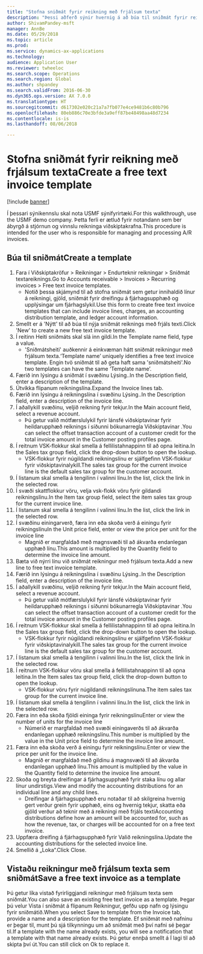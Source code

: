 ```yaml
--- 
title: "Stofna sniðmát fyrir reikning með frjálsum texta"
description: "Þessi aðferð sýnir hvernig á að búa til sniðmát fyrir reikningur með frjálsum texta."
author: ShivamPandey-msft
manager: AnnBe
ms.date: 05/29/2018
ms.topic: article
ms.prod: 
ms.service: dynamics-ax-applications
ms.technology: 
audience: Application User
ms.reviewer: twheeloc
ms.search.scope: Operations
ms.search.region: Global
ms.author: shpandey
ms.search.validFrom: 2016-06-30
ms.dyn365.ops.version: AX 7.0.0
ms.translationtype: HT
ms.sourcegitcommit: d617302e020c21a7a7fb077e4ce9481b6c80b796
ms.openlocfilehash: 80eb886c70e3bfde3a9eff87be48498aa48d7234
ms.contentlocale: is-is
ms.lasthandoff: 08/06/2018

---
```

# <a name="create-a-free-text-invoice-template"></a><span data-ttu-id="f16c1-103">Stofna sniðmát fyrir reikning með frjálsum texta</span><span class="sxs-lookup"><span data-stu-id="f16c1-103">Create a free text invoice template</span></span>

[!include [banner](../includes/banner.md)]

<span data-ttu-id="f16c1-104">Í þessari sýnikennslu skal nota USMF sýnifyrirtæki.</span><span class="sxs-lookup"><span data-stu-id="f16c1-104">For this walkthrough, use the USMF demo company.</span></span> <span data-ttu-id="f16c1-105">Þetta ferli er ætluð fyrir notandann sem ber ábyrgð á stjórnun og vinnslu reikninga viðskiptakrafna.</span><span class="sxs-lookup"><span data-stu-id="f16c1-105">This procedure is intended for the user who is responsible for managing and processing A/R invoices.</span></span>

## <a name="create-a-template"></a><span data-ttu-id="f16c1-106">Búa til sniðmát</span><span class="sxs-lookup"><span data-stu-id="f16c1-106">Create a template</span></span>

1. <span data-ttu-id="f16c1-107">Fara í Viðskiptakröfur > Reikningar > Endurteknir reikningar > Sniðmát textareiknings.</span><span class="sxs-lookup"><span data-stu-id="f16c1-107">Go to Accounts receivable > Invoices > Recurring invoices > Free text invoice templates.</span></span>
    * <span data-ttu-id="f16c1-108">Notið þessa skjámynd til að stofna sniðmát sem getur innihaldið línur á reikningi, gjöld, sniðmát fyrir dreifingu á fjárhagsupphæð og upplýsingar um fjárhagslykil.</span><span class="sxs-lookup"><span data-stu-id="f16c1-108">Use this form to create free text invoice templates that can include invoice lines, charges, an accounting distribution template, and ledger account information.</span></span>  
2. <span data-ttu-id="f16c1-109">Smellt er á 'Nýtt' til að búa til nýja sniðmát reiknings með frjáls texti.</span><span class="sxs-lookup"><span data-stu-id="f16c1-109">Click 'New' to create a new free text invoice template.</span></span>
3. <span data-ttu-id="f16c1-110">Í reitinn Heiti sniðmáts skal slá inn gildi.</span><span class="sxs-lookup"><span data-stu-id="f16c1-110">In the Template name field, type a value.</span></span>
    * <span data-ttu-id="f16c1-111">'Sniðmátsheiti' auðkennir á einkvæman hátt sniðmát reikningur með frjálsum texta.</span><span class="sxs-lookup"><span data-stu-id="f16c1-111">‘Template name’ uniquely identifies a free text invoice template.</span></span> <span data-ttu-id="f16c1-112">Engin tvö sniðmát til að geta haft sama 'sniðmátsheiti'.</span><span class="sxs-lookup"><span data-stu-id="f16c1-112">No two templates can have the same ‘Template name’.</span></span>  
4. <span data-ttu-id="f16c1-113">Færið inn lýsingu á sniðmát í svæðinu Lýsing..</span><span class="sxs-lookup"><span data-stu-id="f16c1-113">In the Description field, enter a description of the template.</span></span>
5. <span data-ttu-id="f16c1-114">Útvíkka flipanum reikningslína.</span><span class="sxs-lookup"><span data-stu-id="f16c1-114">Expand the Invoice lines tab.</span></span>
6. <span data-ttu-id="f16c1-115">Færið inn lýsingu á reikningslína í svæðinu Lýsing..</span><span class="sxs-lookup"><span data-stu-id="f16c1-115">In the Description field, enter a description of the invoice line.</span></span>
7. <span data-ttu-id="f16c1-116">Í aðallykill svæðinu, veljið reikning fyrir tekjur.</span><span class="sxs-lookup"><span data-stu-id="f16c1-116">In the Main account field, select a revenue account.</span></span>
    * <span data-ttu-id="f16c1-117">Þú getur valið mótfærslulykil fyrir lánsfé viðskiptavinar fyrir heildarupphæð reiknings í síðunni bókunarregla Viðskiptavinar .</span><span class="sxs-lookup"><span data-stu-id="f16c1-117">You can select the offset transaction account of a customer credit for the total invoice amount in the Customer posting profiles page.</span></span>  
8. <span data-ttu-id="f16c1-118">Í reitnum VSK-flokkur skal smella á fellilistahnappinn til að opna leitina.</span><span class="sxs-lookup"><span data-stu-id="f16c1-118">In the Sales tax group field, click the drop-down button to open the lookup.</span></span>
    * <span data-ttu-id="f16c1-119">VSK-flokkur fyrir núgildandi reikningslínu er sjálfgefinn VSK-flokkur fyrir viðskiptavinalykill.</span><span class="sxs-lookup"><span data-stu-id="f16c1-119">The sales tax group for the current invoice line is the default sales tax group for the customer account.</span></span>  
9. <span data-ttu-id="f16c1-120">Í listanum skal smella á tengilinn í valinni línu.</span><span class="sxs-lookup"><span data-stu-id="f16c1-120">In the list, click the link in the selected row.</span></span>
10. <span data-ttu-id="f16c1-121">Í svæði skattflokkur vöru, velja vsk-flokk vöru fyrir gildandi reikningslínu.</span><span class="sxs-lookup"><span data-stu-id="f16c1-121">In the Item tax group field, select the item sales tax group for the current invoice line.</span></span>
11. <span data-ttu-id="f16c1-122">Í listanum skal smella á tengilinn í valinni línu.</span><span class="sxs-lookup"><span data-stu-id="f16c1-122">In the list, click the link in the selected row.</span></span>
12. <span data-ttu-id="f16c1-123">Í svæðinu einingarverð, færa inn eða skoða verð á einingu fyrir reikningslínu</span><span class="sxs-lookup"><span data-stu-id="f16c1-123">In the Unit price field, enter or view the price per unit for the invoice line</span></span>
    * <span data-ttu-id="f16c1-124">Magnið er margfaldað með magnsvæði til að ákvarða endanlegan upphæð línu.</span><span class="sxs-lookup"><span data-stu-id="f16c1-124">This amount is multiplied by the Quantity field to determine the invoice line amount.</span></span>  
13. <span data-ttu-id="f16c1-125">Bæta við nýrri línu við sniðmát reikningur með frjálsum texta.</span><span class="sxs-lookup"><span data-stu-id="f16c1-125">Add a new line to free text invoice template.</span></span>
14. <span data-ttu-id="f16c1-126">Færið inn lýsingu á reikningslína í svæðinu Lýsing..</span><span class="sxs-lookup"><span data-stu-id="f16c1-126">In the Description field, enter a description of the invoice line.</span></span>
15. <span data-ttu-id="f16c1-127">Í aðallykill svæðinu, veljið reikning fyrir tekjur.</span><span class="sxs-lookup"><span data-stu-id="f16c1-127">In the Main account field, select a revenue account.</span></span>
    * <span data-ttu-id="f16c1-128">Þú getur valið mótfærslulykil fyrir lánsfé viðskiptavinar fyrir heildarupphæð reiknings í síðunni bókunarregla Viðskiptavinar .</span><span class="sxs-lookup"><span data-stu-id="f16c1-128">You can select the offset transaction account of a customer credit for the total invoice amount in the Customer posting profiles page.</span></span>  
16. <span data-ttu-id="f16c1-129">Í reitnum VSK-flokkur skal smella á fellilistahnappinn til að opna leitina.</span><span class="sxs-lookup"><span data-stu-id="f16c1-129">In the Sales tax group field, click the drop-down button to open the lookup.</span></span>
    * <span data-ttu-id="f16c1-130">VSK-flokkur fyrir núgildandi reikningslínu er sjálfgefinn VSK-flokkur fyrir viðskiptavinalykill.</span><span class="sxs-lookup"><span data-stu-id="f16c1-130">The sales tax group for the current invoice line is the default sales tax group for the customer account.</span></span>  
17. <span data-ttu-id="f16c1-131">Í listanum skal smella á tengilinn í valinni línu.</span><span class="sxs-lookup"><span data-stu-id="f16c1-131">In the list, click the link in the selected row.</span></span>
18. <span data-ttu-id="f16c1-132">Í reitnum VSK-flokkur vöru skal smella á fellilistahnappinn til að opna leitina.</span><span class="sxs-lookup"><span data-stu-id="f16c1-132">In the Item sales tax group field, click the drop-down button to open the lookup.</span></span>
    * <span data-ttu-id="f16c1-133">VSK-flokkur vöru fyrir núgildandi reikningslínuna.</span><span class="sxs-lookup"><span data-stu-id="f16c1-133">The item sales tax group for the current invoice line.</span></span>  
19. <span data-ttu-id="f16c1-134">Í listanum skal smella á tengilinn í valinni línu.</span><span class="sxs-lookup"><span data-stu-id="f16c1-134">In the list, click the link in the selected row.</span></span>
20. <span data-ttu-id="f16c1-135">Færa inn eða skoða fjöldi eininga fyrir reikningslínu</span><span class="sxs-lookup"><span data-stu-id="f16c1-135">Enter or view the number of units for the invoice line</span></span>
    * <span data-ttu-id="f16c1-136">Númerið er margfaldað með svæði einingaverðs til að ákvarða endanlegan upphæð reikningslínu.</span><span class="sxs-lookup"><span data-stu-id="f16c1-136">This number is multiplied by the value in the Unit price field to determine the invoice line amount.</span></span>  
21. <span data-ttu-id="f16c1-137">Færa inn eða skoða verð á einingu fyrir reikningslínu.</span><span class="sxs-lookup"><span data-stu-id="f16c1-137">Enter or view the price per unit for the invoice line.</span></span> 
    * <span data-ttu-id="f16c1-138">Magnið er margfaldað með gildinu á magnsvæði til að ákvarða endanlegan upphæð línu.</span><span class="sxs-lookup"><span data-stu-id="f16c1-138">This amount is multiplied by the value in the Quantity field to determine the invoice line amount.</span></span>  
22. <span data-ttu-id="f16c1-139">Skoða og breyta dreifingar á fjárhagsupphæð fyrir staka línu og allar línur undirstigs.</span><span class="sxs-lookup"><span data-stu-id="f16c1-139">View and modify the accounting distributions for an individual line and any child lines.</span></span>
    * <span data-ttu-id="f16c1-140">Dreifingar á fjárhagsupphæð eru notaðar til að skilgreina hvernig gert verður grein fyrir upphæð, eins og hvernig tekjur, skatta eða gjöld verður að teknir með á reikningi með frjáls texti</span><span class="sxs-lookup"><span data-stu-id="f16c1-140">Accounting distributions define how an amount will be accounted for, such as how the revenue, tax, or charges will be accounted for on a free text invoice.</span></span>  
23. <span data-ttu-id="f16c1-141">Uppfæra dreifing á fjárhagsupphæð fyrir Valið reikningslína.</span><span class="sxs-lookup"><span data-stu-id="f16c1-141">Update the accounting distributions for the selected invoice line.</span></span>
24. <span data-ttu-id="f16c1-142">Smellið á „Loka“.</span><span class="sxs-lookup"><span data-stu-id="f16c1-142">Click Close.</span></span>

## <a name="save-a-free-text-invoice-as-a-template"></a><span data-ttu-id="f16c1-143">Vistaðu reikningur með frjálsum texta sem sniðmát</span><span class="sxs-lookup"><span data-stu-id="f16c1-143">Save a free text invoice as a template</span></span>
<span data-ttu-id="f16c1-144">Þú getur líka vistað fyrirliggjandi reikningur með frjálsum texta sem sniðmát.</span><span class="sxs-lookup"><span data-stu-id="f16c1-144">You can also save an existing free text invoice as a template.</span></span> <span data-ttu-id="f16c1-145">Þegar þú velur Vista í sniðmát á flipanum Reikningur, gefðu upp nafn og lýsingu fyrir sniðmátið.</span><span class="sxs-lookup"><span data-stu-id="f16c1-145">When you select Save to template from the Invoice tab, provide a name and a description for the template.</span></span> <span data-ttu-id="f16c1-146">Ef sniðmát með nafninu er þegar til, munt þú sjá tilkynningu um að sniðmát með því nafni sé þegar til.</span><span class="sxs-lookup"><span data-stu-id="f16c1-146">If a template with the name already exists, you will see a notification that a template with that name already exists.</span></span> <span data-ttu-id="f16c1-147">Þú getur ennþá smellt á Í lagi til að skipta því út.</span><span class="sxs-lookup"><span data-stu-id="f16c1-147">You can still click on Ok to replace it.</span></span> 

